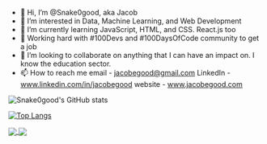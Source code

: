 - 👋 Hi, I’m @Snake0good, aka Jacob
- 👀 I’m interested in Data, Machine Learning, and Web Development
- 🌱 I’m currently learning JavaScript, HTML, and CSS. React.js too
- 🚀 Working hard with #100Devs and #100DaysOfCode community to get a job
- 💞️ I’m looking to collaborate on anything that I can have an impact on. I know the education sector. 
- 📫 How to reach me 
email - jacobegood@gmail.com
LinkedIn - www.linkedin.com/in/jacobegood
website - www.jacobegood.com

<!---
Snake0good/Snake0good is a ✨ special ✨ repository because its `README.md` (this file) appears on your GitHub profile.
You can click the Preview link to take a look at your changes.
--->

![Snake0good's GitHub stats](https://github-readme-stats.vercel.app/api?username=Snake0good&show_icons=true&theme=radical)

[![Top Langs](https://github-readme-stats.vercel.app/api/top-langs/?username=Snake0good&layout=compact)](https://github.com/Snake0good/github-readme-stats)



<a href="https://github.com/Snake0good/github-readme-stats">
  <img align="center" src="https://github-readme-stats.vercel.app/api/pin/?username=Snake0good&repo=github-readme-stats" />
</a>
<a href="https://github.com/Snake0good/convoychat">
  <img align="center" src="https://github-readme-stats.vercel.app/api/pin/?username=Snake0good&repo=convoychat" />
</a>
